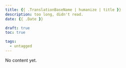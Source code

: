 ```yaml
---
title: {{ .TranslationBaseName | humanize | title }}
description: too long, didn't read.
date: {{ .Date }}

draft: true
toc: true

tags:
  - untagged
---
```


No content yet.

<!--more-->
